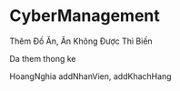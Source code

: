 ﻿# CyberManagement
Thêm Đồ Ăn, Ăn Không Được Thì Biến

Da them thong ke

HoangNghia addNhanVien, addKhachHang

